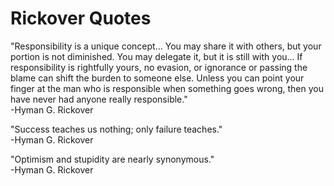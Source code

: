 # Rickover Quotes

"Responsibility is a unique concept... You may share it with others, but your portion is not diminished. You may delegate it, but it is still with you... If responsibility is rightfully yours, no evasion, or ignorance or passing the blame can shift the burden to someone else. Unless you can point your finger at the man who is responsible when something goes wrong, then you have never had anyone really responsible."  
-Hyman G. Rickover

"Success teaches us nothing; only failure teaches."  
-Hyman G. Rickover

"Optimism and stupidity are nearly synonymous."  
-Hyman G. Rickover
